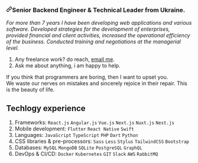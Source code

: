 <article class="markdown-body entry-content container-lg" itemprop="text"><h3 dir="auto"><a id="user-content-senior-full-stack-engineer--technical-leader-from-ukraine" class="anchor" aria-hidden="true" href="#senior-full-stack-engineer--technical-leader-from-ukraine"><svg class="octicon octicon-link" viewBox="0 0 16 16" version="1.1" width="16" height="16" aria-hidden="true"><path fill-rule="evenodd" d="M7.775 3.275a.75.75 0 001.06 1.06l1.25-1.25a2 2 0 112.83 2.83l-2.5 2.5a2 2 0 01-2.83 0 .75.75 0 00-1.06 1.06 3.5 3.5 0 004.95 0l2.5-2.5a3.5 3.5 0 00-4.95-4.95l-1.25 1.25zm-4.69 9.64a2 2 0 010-2.83l2.5-2.5a2 2 0 012.83 0 .75.75 0 001.06-1.06 3.5 3.5 0 00-4.95 0l-2.5 2.5a3.5 3.5 0 004.95 4.95l1.25-1.25a.75.75 0 00-1.06-1.06l-1.25 1.25a2 2 0 01-2.83 0z"></path></svg></a>Senior Backend Engineer &amp; Technical Leader from Ukraine.</h3>
<p dir="auto"><em>For more than 7 years I have been developing web applications and various software. Developed strategies for the development of enterprises, provided financial and client activities, increased the operational efficiency of the business. Conducted training and negotiations at the managerial level.</em></p>
<ol dir="auto">
<li>Any freelance work? do reach, <a href="mailto:leroy.wagner20@gmail.com">email me</a>.</li>
<li>Ask me about anything, i am happy to help.</li>
</ol>
<p dir="auto">If you think that programmers are boring, then I want to upset you.<br>We waste our nerves on mistakes and sincerely rejoice in their repair. This is the beauty of life.</p>

## Techlogy experience
1. Frameworks: 
   `React.js` 
   `Angular.js` 
   `Vue.js` 
   `Next.js` 
   `Nuxt.js`
   `Nest.js`
2. Mobile development: 
   `Flutter` 
   `React Native` 
   `Swift`
3. Languages: 
   `JavaScript` 
   `TypeScript` 
   `PHP` 
   `Dart` 
   `Python`
4. CSS libraries & pre-processors: 
   `Sass` 
   `Less` 
   `Stylus` 
   `TailwindCSS` 
   `Bootstrap`
5. Databases: 
   `MySQL` 
   `MongoDB` 
   `SQLite` 
   `PostgreSQL` 
   `GraphQL`
6. DevOps & CI/CD: 
   `Docker` 
   `Kubernetes` 
   `GIT` 
   `Slack` 
   `AWS`
   `RabbitMQ`
  
</article>
